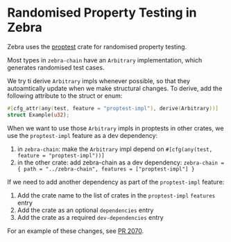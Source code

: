 # Randomised Property Testing in Zebra

Zebra uses the [proptest](https://docs.rs/proptest/) crate for randomised property testing.

Most types in `zebra-chain` have an `Arbitrary` implementation, which generates randomised test cases.

We try ti derive `Arbitrary` impls whenever possible, so that they autoamtically update when we make structural changes.
To derive, add the following attribute to the struct or enum:
```rust
#[cfg_attr(any(test, feature = "proptest-impl"), derive(Arbitrary))]
struct Example(u32);
```

When we want to use those `Arbitrary` impls in proptests in other crates, we use the `proptest-impl` feature as a dev dependency:
1. in `zebra-chain`: make the `Arbitrary` impl depend on `#[cfg(any(test, feature = "proptest-impl"))]`
2. in the other crate: add zebra-chain as a dev dependency: `zebra-chain = { path = "../zebra-chain", features = ["proptest-impl"] }`

If we need to add another dependency as part of the `proptest-impl` feature:
1. Add the crate name to the list of crates in the `proptest-impl` `features` entry
2. Add the crate as an optional `dependencies` entry
3. Add the crate as a required `dev-dependencies` entry

For an example of these changes, see [PR 2070](https://github.com/ZcashFoundation/zebra/pull/2070/files).
